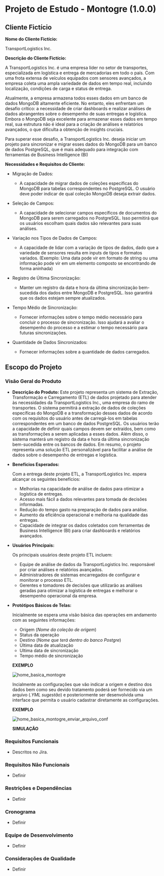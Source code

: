 # Projeto de Estudo - Montogre (1.0.0)

## Cliente Fictício

**Nome do Cliente Fictício:**

TransportLogistics Inc.

**Descrição do Cliente Fictício:** 

A TransportLogistics Inc. é uma empresa líder no setor de transportes, especializada em logística e entrega de mercadorias em todo o país. Com uma frota extensa de veículos equipados com sensores avançados, a empresa coleta uma ampla variedade de dados em tempo real, incluindo localização, condições de carga e status de entrega.

Atualmente, a empresa armazena todos esses dados em um banco de dados MongoDB altamente eficiente. No entanto, eles enfrentam um desafio crítico: a necessidade de criar dashboards e realizar análises de dados abrangentes sobre o desempenho de suas entregas e logística. Embora o MongoDB seja excelente para armazenar esses dados em tempo real, sua estrutura não é ideal para a criação de análises e relatórios avançados, o que dificulta a obtenção de insights cruciais.

Para superar esse desafio, a TransportLogistics Inc. deseja iniciar um projeto para sincronizar e migrar esses dados do MongoDB para um banco de dados PostgreSQL, que é mais adequado para integração com ferramentas de Business Intelligence (BI)

**Necessidades e Requisitos do Cliente:** 

- Migração de Dados:
  - A capacidade de migrar dados de coleções específicas do MongoDB para tabelas correspondentes no PostgreSQL. O usuário deve poder indicar de qual coleção MongoDB deseja extrair dados.
  
- Seleção de Campos:
  - A capacidade de selecionar campos específicos de documentos do MongoDB para serem carregados no PostgreSQL. Isso permitirá que os usuários escolham quais dados são relevantes para suas análises.

- Variação nos Tipos de Dados de Campos:
    - A capacidade de lidar com a variação de tipos de dados, dado que a variedade de sensores resulta em inputs de tipos e formatos variados. (Exemplo: Uma data pode vir em formato de string ou uma informação pode vir em um elemento composto se encontrando de forma aninhada)

- Registro de Última Sincronização:
  - Manter um registro da data e hora da última sincronização bem-sucedida dos dados entre MongoDB e PostgreSQL. Isso garantirá que os dados estejam sempre atualizados.

- Tempo Médio de Sincronização:
  - Fornecer informações sobre o tempo médio necessário para concluir o processo de sincronização. Isso ajudará a avaliar o desempenho do processo e a estimar o tempo necessário para futuras sincronizações.

- Quantidade de Dados Sincronizados:
    - Fornecer informações sobre a quantidade de dados carregados.

## Escopo do Projeto

### Visão Geral do Produto

- **Descrição do Produto:** 
Este projeto representa um sistema de Extração, Transformação e Carregamento (ETL) de dados projetado para atender às necessidades da TransportLogistics Inc., uma empresa do ramo de transportes. O sistema permitirá a extração de dados de coleções específicas do MongoDB e a transformação desses dados de acordo com os requisitos do usuário antes de carregá-los em tabelas correspondentes em um banco de dados PostgreSQL. Os usuários terão a capacidade de definir quais campos devem ser extraídos, bem como as transformações a serem aplicadas a esses dados. Além disso, o sistema manterá um registro da data e hora da última sincronização bem-sucedida entre os bancos de dados. Em resumo, o projeto representa uma solução ETL personalizável para facilitar a análise de dados sobre o desempenho de entregas e logística.

- **Benefícios Esperados:**
  
  Com a entrega deste projeto ETL, a TransportLogistics Inc. espera alcançar os seguintes benefícios:

  - Melhorias na capacidade de análise de dados para otimizar a logística de entregas.
  - Acesso mais fácil a dados relevantes para tomada de decisões informadas.
  - Redução do tempo gasto na preparação de dados para análise.
  - Aumento da eficiência operacional e melhoria na qualidade das entregas.
  - Capacidade de integrar os dados coletados com ferramentas de Business Intelligence (BI) para criar dashboards e relatórios avançados.

- **Usuários Principais:**
  
  Os principais usuários deste projeto ETL incluem:

  - Equipe de análise de dados da TransportLogistics Inc. responsável por criar análises e relatórios avançados.
  - Administradores de sistemas encarregados de configurar e monitorar o processo ETL.
  - Gerentes e tomadores de decisões que utilizarão as análises geradas para otimizar a logística de entregas e melhorar o desempenho operacional da empresa.
 
- **Protótipos Básicos de Telas:**

  Inicialmente se espera uma visão básica das operações em andamento com as seguintes informações:

  - Origem (_Nome da coleção de origem_)
  - Status da operação
  - Destino (_Nome que terá dentro do banco Postgre_)
  - Última data de atualização
  - Ultima data de sincronização
  - Tempo médio de sincronização

  **EXEMPLO**
  
    ![home_basica_montogre](https://github.com/serra94/etl_mongo2postgre/assets/86005414/f8ad5b4b-9a89-46df-8171-91e38982f61a)

  Incialmente as configurações que vão indicar a origem e destino dos dados bem como seu devido tratamento poderá ser fornecido via um arquivo (_.YML sugestão_) e posteriormente ser desenvolvida uma interface que permita o usuário cadastrar diretamente as configurações.
  
  **EXEMPLO**

  ![home_basica_montogre_enviar_arquivo_conf](https://github.com/serra94/etl_mongo2postgre/assets/86005414/f6c98bd2-bf2a-40c0-9679-e5108c569709)

  **SIMULAÇÃO**

  

### Requisitos Funcionais

- Descritos no Jira.

### Requisitos Não Funcionais

- Definir

### Restrições e Dependências

- Definir

### Cronograma

- Definir

### Equipe de Desenvolvimento

- Definir

### Considerações de Qualidade

- Definir


